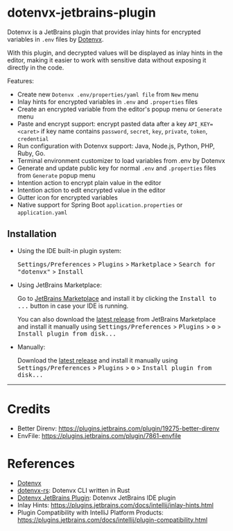 dotenvx-jetbrains-plugin
========================

<!-- Plugin description -->
Dotenvx is a JetBrains plugin that provides inlay hints for encrypted variables in `.env` files
by [Dotenvx](https://dotenvx.com/).

With this plugin, and decrypted values will be displayed as inlay hints in the editor,
making it easier to work with sensitive data without exposing it directly in the code.

Features:

- Create new `Dotenvx .env/properties/yaml file` from `New` menu
- Inlay hints for encrypted variables in `.env` and `.properties` files
- Create an encrypted variable from the editor's popup menu or `Generate` menu
- Paste and encrypt support: encrypt pasted data after a key `API_KEY=<caret>` if key name contains `password`,
  `secret`, `key`, `private`, `token`, `credential`
- Run configuration with Dotenvx support: Java, Node.js, Python, PHP, Ruby, Go.
- Terminal environment customizer to load variables from .env by Dotenvx
- Generate and update public key for normal `.env` and `.properties` files from `Generate` popup menu
- Intention action to encrypt plain value in the editor
- Intention action to edit encrypted value in the editor
- Gutter icon for encrypted variables
- Native support for Spring Boot `application.properties` or `application.yaml`

<!-- Plugin description end -->

## Installation

- Using the IDE built-in plugin system:

  <kbd>Settings/Preferences</kbd> > <kbd>Plugins</kbd> > <kbd>Marketplace</kbd> > <kbd>Search for "dotenvx"</kbd> >
  <kbd>Install</kbd>

- Using JetBrains Marketplace:

  Go to [JetBrains Marketplace](https://plugins.jetbrains.com/plugin/28148-dotenvx) and install it by clicking
  the <kbd>Install to ...</kbd> button in case your IDE is running.

  You can also download the [latest release](https://plugins.jetbrains.com/plugin/28148-dotenvx/versions) from
  JetBrains Marketplace and install it manually using
  <kbd>Settings/Preferences</kbd> > <kbd>Plugins</kbd> > <kbd>⚙️</kbd> > <kbd>Install plugin from disk...</kbd>

- Manually:

  Download the [latest release](https://github.com/linux-china/dotenvx-jetbrains-plugin/releases/latest) and install it
  manually using
  <kbd>Settings/Preferences</kbd> > <kbd>Plugins</kbd> > <kbd>⚙️</kbd> > <kbd>Install plugin from disk...</kbd>

---

# Credits

- Better Direnv: https://plugins.jetbrains.com/plugin/19275-better-direnv
- EnvFile: https://plugins.jetbrains.com/plugin/7861-envfile

# References

* [Dotenvx](https://dotenvx.com/)
* [dotenvx-rs](https://github.com/linux-china/dotenvx-rs): Dotenvx CLI written in Rust
* [Dotenvx JetBrains Plugin](https://plugins.jetbrains.com/plugin/28148-dotenvx/): Dotenvx JetBrains IDE plugin
* Inlay Hints: https://plugins.jetbrains.com/docs/intellij/inlay-hints.html
* Plugin Compatibility with IntelliJ Platform
  Products: https://plugins.jetbrains.com/docs/intellij/plugin-compatibility.html